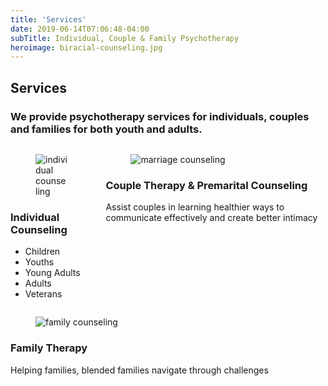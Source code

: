 ```yaml
---
title: 'Services'
date: 2019-06-14T07:06:48-04:00
subTitle: Individual, Couple & Family Psychotherapy
heroimage: biracial-counseling.jpg
---
```


<div class="container has-text-centered">
  <h2 class="title">Services</h2>
  <h3 class="subtitle">We provide psychotherapy services for individuals, couples and families for both youth and adults.</h3>

  <div class="container">
    <div class="columns features">
      <div class="column is-6">
        <article class="media">
          <figure class="media-left">
            <p class="image is-square">
              <img src="/assets/images/individual-counseling.png" alt="individual counseling" />
            </p>
          </figure>
          <div class="media-content">
            <div class="content">
                <h3 class="title">Individual Counseling</h3>
                <ul>
                  <li>Children</li>
                  <li>Youths</li>
                  <li>Young Adults</li>
                  <li>Adults</li>
                  <li>Veterans</li>
                </ul>
            </div>
          </div>
        </article>
      </div>
      <div class="column is-6">
        <article class="media">
          <figure class="media-left">
            <p class="image is-square">
              <img src="/assets/images/premarital-counseling.jpg" alt="marriage counseling">
            </p>
          </figure>
          <div class="media-content">
            <div class="content">
                <h3 class="title">Couple Therapy &amp; Premarital Counseling</h3>
                <p>
                  Assist couples in learning healthier ways to communicate effectively and create better intimacy
                </p>
            </div>
          </div>
        </article>
      </div>
    </div>
  </div>

<!-- // Family counseling start -->
  <div class="container">
    <div class="columns">
      <div class="column is-full">
        <article class="media">
          <figure class="media-left">
            <p class="image is-3by2">
              <img src="/assets/images/family-5.png" alt="family counseling">
            </p>
          </figure>
          <div class="media-content">
            <div class="content">
                <h3 class="title">Family Therapy</h3>
                <p>
                  Helping families, blended families navigate through challenges
                </p>
            </div>
          </div>
        </article>
      </div>
    </div>
  </div>
<!-- // Family counseling end -->

</div>
